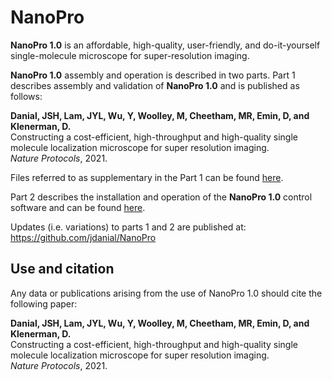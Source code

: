 # NanoPro
**NanoPro 1.0** is an affordable, high-quality, user-friendly, and do-it-yourself single-molecule microscope for super-resolution imaging.  

**NanoPro 1.0** assembly and operation is described in two parts. Part 1 describes assembly and validation of **NanoPro 1.0** and is published as follows:  

**Danial, JSH, Lam, JYL, Wu, Y, Woolley, M, Cheetham, MR, Emin, D, and Klenerman, D.**  
Constructing a cost-efficient, high-throughput and high-quality single molecule localization microscope for super resolution imaging.  
_Nature Protocols_, 2021.  
  
Files referred to as supplementary in the Part 1 can be found [here](https://github.com/jdanial/NanoPro/tree/main/Supplementary%20Files).
  
Part 2 describes the installation and operation of the **NanoPro 1.0** control software and can be found [here](https://github.com/jdanial/NanoPro/blob/main/Part%202%2C%20NanoPro%201.0%20Operation%20Manual.pdf).  
  
Updates (i.e. variations) to parts 1 and 2 are published at:  
https://github.com/jdanial/NanoPro  
  
## Use and citation
Any data or publications arising from the use of NanoPro 1.0 should cite the following paper:  
  
**Danial, JSH, Lam, JYL, Wu, Y, Woolley, M, Cheetham, MR, Emin, D, and Klenerman, D.**  
Constructing a cost-efficient, high-throughput and high-quality single molecule localization microscope for super resolution imaging.  
_Nature Protocols_, 2021.  

